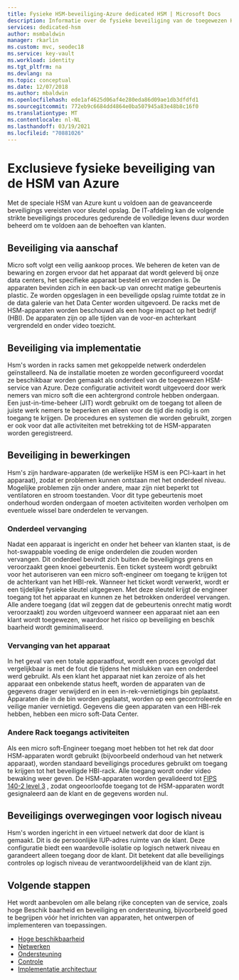 ```yaml
---
title: Fysieke HSM-beveiliging-Azure dedicated HSM | Microsoft Docs
description: Informatie over de fysieke beveiliging van de toegewezen HSM-apparaten van Azure in data centers
services: dedicated-hsm
author: msmbaldwin
manager: rkarlin
ms.custom: mvc, seodec18
ms.service: key-vault
ms.workload: identity
ms.tgt_pltfrm: na
ms.devlang: na
ms.topic: conceptual
ms.date: 12/07/2018
ms.author: mbaldwin
ms.openlocfilehash: ede1af4625d06af4e280eda86d09ae1db3dfdfd1
ms.sourcegitcommit: 772eb9c6684dd4864e0ba507945a83e48b8c16f0
ms.translationtype: MT
ms.contentlocale: nl-NL
ms.lasthandoff: 03/19/2021
ms.locfileid: "70881026"
---
```

# <a name="azure-dedicated-hsm-physical-security"></a>Exclusieve fysieke beveiliging van de HSM van Azure

Met de speciale HSM van Azure kunt u voldoen aan de geavanceerde beveiligings vereisten voor sleutel opslag. De IT-afdeling kan de volgende strikte beveiligings procedures gedurende de volledige levens duur worden beheerd om te voldoen aan de behoeften van klanten.

## <a name="security-through-procurement"></a>Beveiliging via aanschaf

Micro soft volgt een veilig aankoop proces. We beheren de keten van de bewaring en zorgen ervoor dat het apparaat dat wordt geleverd bij onze data centers, het specifieke apparaat besteld en verzonden is. De apparaten bevinden zich in een back-up van onrecht matige gebeurtenis plastic. Ze worden opgeslagen in een beveiligde opslag ruimte totdat ze in de data galerie van het Data Center worden uitgevoerd.  De racks met de HSM-apparaten worden beschouwd als een hoge impact op het bedrijf (HBI). De apparaten zijn op alle tijden van de voor-en achterkant vergrendeld en onder video toezicht.

## <a name="security-through-deployment"></a>Beveiliging via implementatie

Hsm's worden in racks samen met gekoppelde netwerk onderdelen geïnstalleerd. Na de installatie moeten ze worden geconfigureerd voordat ze beschikbaar worden gemaakt als onderdeel van de toegewezen HSM-service van Azure. Deze configuratie activiteit wordt uitgevoerd door werk nemers van micro soft die een achtergrond controle hebben ondergaan. Een just-in-time-beheer (JIT) wordt gebruikt om de toegang tot alleen de juiste werk nemers te beperken en alleen voor de tijd die nodig is om toegang te krijgen. De procedures en systemen die worden gebruikt, zorgen er ook voor dat alle activiteiten met betrekking tot de HSM-apparaten worden geregistreerd.

## <a name="security-in-operations"></a>Beveiliging in bewerkingen

Hsm's zijn hardware-apparaten (de werkelijke HSM is een PCI-kaart in het apparaat), zodat er problemen kunnen ontstaan met het onderdeel niveau. Mogelijke problemen zijn onder andere, maar zijn niet beperkt tot ventilatoren en stroom toestanden. Voor dit type gebeurtenis moet onderhoud worden ondergaan of moeten activiteiten worden verholpen om eventuele wissel bare onderdelen te vervangen.

### <a name="component-replacement"></a>Onderdeel vervanging

Nadat een apparaat is ingericht en onder het beheer van klanten staat, is de hot-swappable voeding de enige onderdelen die zouden worden vervangen. Dit onderdeel bevindt zich buiten de beveiligings grens en veroorzaakt geen knoei gebeurtenis. Een ticket systeem wordt gebruikt voor het autoriseren van een micro soft-engineer om toegang te krijgen tot de achterkant van het HBI-rek. Wanneer het ticket wordt verwerkt, wordt er een tijdelijke fysieke sleutel uitgegeven. Met deze sleutel krijgt de engineer toegang tot het apparaat en kunnen ze het betrokken onderdeel vervangen. Alle andere toegang (dat wil zeggen dat de gebeurtenis onrecht matig wordt veroorzaakt) zou worden uitgevoerd wanneer een apparaat niet aan een klant wordt toegewezen, waardoor het risico op beveiliging en beschik baarheid wordt geminimaliseerd.  

### <a name="device-replacement"></a>Vervanging van het apparaat

In het geval van een totale apparaatfout, wordt een proces gevolgd dat vergelijkbaar is met de fout die tijdens het mislukken van een onderdeel werd gebruikt. Als een klant het apparaat niet kan zeroize of als het apparaat een onbekende status heeft, worden de apparaten van de gegevens drager verwijderd en in een in-rek-vernietigings bin geplaatst. Apparaten die in de bin worden geplaatst, worden op een gecontroleerde en veilige manier vernietigd. Gegevens die geen apparaten van een HBI-rek hebben, hebben een micro soft-Data Center.

### <a name="other-rack-access-activities"></a>Andere Rack toegangs activiteiten

Als een micro soft-Engineer toegang moet hebben tot het rek dat door HSM-apparaten wordt gebruikt (bijvoorbeeld onderhoud van het netwerk apparaat), worden standaard beveiligings procedures gebruikt om toegang te krijgen tot het beveiligde HBI-rack. Alle toegang wordt onder video bewaking weer geven. De HSM-apparaten worden gevalideerd tot [FIPS 140-2 level 3](https://nvlpubs.nist.gov/nistpubs/FIPS/NIST.FIPS.140-2.pdf) , zodat ongeoorloofde toegang tot de HSM-apparaten wordt gesignaleerd aan de klant en de gegevens worden nul.

## <a name="logical-level-security-considerations"></a>Beveiligings overwegingen voor logisch niveau

Hsm's worden ingericht in een virtueel netwerk dat door de klant is gemaakt. Dit is de persoonlijke IUP-adres ruimte van de klant.  Deze configuratie biedt een waardevolle isolatie op logisch netwerk niveau en garandeert alleen toegang door de klant. Dit betekent dat alle beveiligings controles op logisch niveau de verantwoordelijkheid van de klant zijn.

## <a name="next-steps"></a>Volgende stappen

Het wordt aanbevolen om alle belang rijke concepten van de service, zoals hoge Beschik baarheid en beveiliging en ondersteuning, bijvoorbeeld goed te begrijpen vóór het inrichten van apparaten, het ontwerpen of implementeren van toepassingen.

* [Hoge beschikbaarheid](high-availability.md)
* [Netwerken](networking.md)
* [Ondersteuning](supportability.md)
* [Controle](monitoring.md)
* [Implementatie architectuur](deployment-architecture.md)